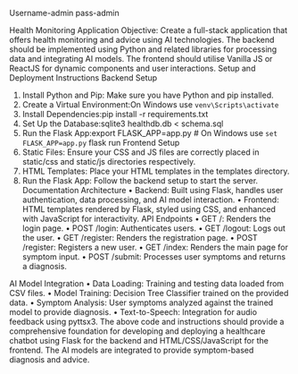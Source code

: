 Username-admin
pass-admin

Health Monitoring Application Objective: Create a full-stack application that offers health monitoring and advice using AI technologies. The backend should be implemented using Python and related libraries for processing data and integrating AI models. The frontend should utilise Vanilla JS or ReactJS for dynamic components and user interactions.
Setup and Deployment Instructions
Backend Setup
1.	Install Python and Pip: Make sure you have Python and pip installed.
2.	Create a Virtual Environment:On Windows use `venv\Scripts\activate` 
3.	Install Dependencies:pip install -r requirements.txt 
4.	Set Up the Database:sqlite3 healthdb.db < schema.sql 
5.	Run the Flask App:export FLASK_APP=app.py # On Windows use `set FLASK_APP=app.py` flask run 
Frontend Setup
1.	Static Files: Ensure your CSS and JS files are correctly placed in static/css and static/js directories respectively.
2.	HTML Templates: Place your HTML templates in the templates directory.
3.	Run the Flask App: Follow the backend setup to start the server.
Documentation
Architecture
•	Backend: Built using Flask, handles user authentication, data processing, and AI model interaction.
•	Frontend: HTML templates rendered by Flask, styled using CSS, and enhanced with JavaScript for interactivity.
API Endpoints
•	GET /: Renders the login page.
•	POST /login: Authenticates users.
•	GET /logout: Logs out the user.
•	GET /register: Renders the registration page.
•	POST /register: Registers a new user.
•	GET /index: Renders the main page for symptom input.
•	POST /submit: Processes user symptoms and returns a diagnosis.


AI Model Integration
•	Data Loading: Training and testing data loaded from CSV files.
•	Model Training: Decision Tree Classifier trained on the provided data.
•	Symptom Analysis: User symptoms analyzed against the trained model to provide diagnosis.
•	Text-to-Speech: Integration for audio feedback using pyttsx3.
The above code and instructions should provide a comprehensive foundation for developing and deploying a healthcare chatbot using Flask for the backend and HTML/CSS/JavaScript for the frontend. The AI models are integrated to provide symptom-based diagnosis and advice.


